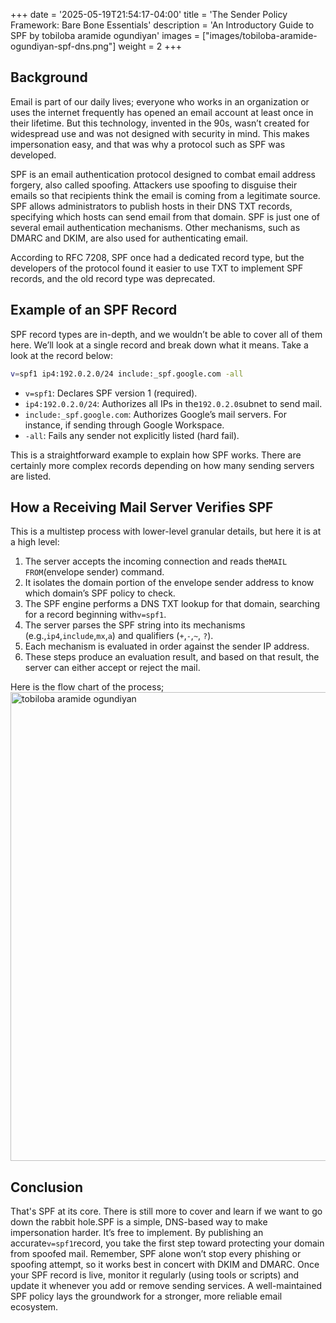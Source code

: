 +++
date = '2025-05-19T21:54:17-04:00'
title = 'The Sender Policy Framework: Bare Bone Essentials'
description = 'An Introductory Guide to SPF by tobiloba aramide ogundiyan'
images = ["images/tobiloba-aramide-ogundiyan-spf-dns.png"]
weight = 2
+++

## Background
Email is part of our daily lives; everyone who works in an organization or uses the internet frequently has opened an
email account at least once in their lifetime. But this technology, invented in the 90s, wasn’t created for widespread
use and was not designed with security in mind. This makes impersonation easy, and that was why a protocol such as SPF
was developed.


SPF is an email authentication protocol designed to combat email address forgery, also called spoofing. Attackers use
spoofing to disguise their emails so that recipients think the email is coming from a legitimate source. SPF allows
administrators to publish hosts in their DNS TXT records, specifying which hosts can send email from that domain. SPF is
just one of several email authentication mechanisms. Other mechanisms, such as DMARC and DKIM, are also used for
authenticating email.

According to RFC 7208, SPF once had a dedicated record type, but the developers of the protocol found it easier to use
TXT to implement SPF records, and the old record type was deprecated.

## Example of an SPF Record

SPF record types are in-depth, and we wouldn’t be able to cover all of them here. We’ll look at a single record and
break down what it means. Take a look at the record below:

```sh
v=spf1 ip4:192.0.2.0/24 include:_spf.google.com -all
```

- `v=spf1`: Declares SPF version 1 (required).
- `ip4:192.0.2.0/24`: Authorizes all IPs in the`192.0.2.0`subnet to send mail.
- `include:_spf.google.com`: Authorizes Google’s mail servers. For instance, if sending through Google Workspace.
- `-all`: Fails any sender not explicitly listed (hard fail).

This is a straightforward example to explain how SPF works. There are certainly more complex records depending on how
many sending servers are listed.

## How a Receiving Mail Server Verifies SPF

This is a multistep process with lower-level granular details, but here it is at a high level:

1. The server accepts the incoming connection and reads the`MAIL FROM`(envelope sender) command.
2. It isolates the domain portion of the envelope sender address to know which domain’s SPF policy to check.
3. The SPF engine performs a DNS TXT lookup for that domain, searching for a record beginning with`v=spf1`.
4. The server parses the SPF string into its mechanisms (e.g.,`ip4`,`include`,`mx`,`a`) and qualifiers (`+`,`-`,`~`,
   `?`).
5. Each mechanism is evaluated in order against the sender IP address.
6. These steps produce an evaluation result, and based on that result, the server can either accept or reject the mail.

Here is the flow chart of the process;
<img src="/images/spf_tobiloba_aramide_ogundiyan.png" alt="tobiloba aramide ogundiyan" width="600" height="750" />

## Conclusion

That's SPF at its core.
There is still more to cover and learn if we want to go down the rabbit hole.SPF is a simple, DNS-based way to make
impersonation harder.
It’s free to implement.
By publishing an accurate`v=spf1`record, you take the first step toward protecting your domain from spoofed mail.
Remember, SPF alone won’t stop every phishing or spoofing attempt, so it works best in concert with DKIM and DMARC.
Once your SPF record is live,
monitor it regularly (using tools or scripts) and update it whenever you add or remove sending services.
A well-maintained SPF policy lays the groundwork for a stronger, more reliable email ecosystem.
